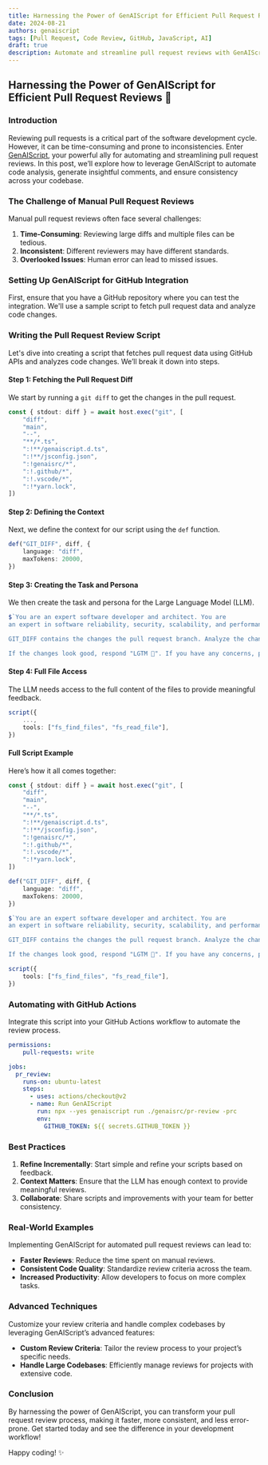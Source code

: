 ```yaml
---
title: Harnessing the Power of GenAIScript for Efficient Pull Request Reviews 🚀
date: 2024-08-21
authors: genaiscript
tags: [Pull Request, Code Review, GitHub, JavaScript, AI]
draft: true
description: Automate and streamline pull request reviews with GenAIScript, ensuring consistency and efficiency in your software development cycle.
---
```


## Harnessing the Power of GenAIScript for Efficient Pull Request Reviews 🚀

### Introduction
Reviewing pull requests is a critical part of the software development cycle. However, it can be time-consuming and prone to inconsistencies. Enter [GenAIScript](https://microsoft.github.io/genaiscript), your powerful ally for automating and streamlining pull request reviews. In this post, we’ll explore how to leverage GenAIScript to automate code analysis, generate insightful comments, and ensure consistency across your codebase.

### The Challenge of Manual Pull Request Reviews
Manual pull request reviews often face several challenges:
1. **Time-Consuming**: Reviewing large diffs and multiple files can be tedious.
2. **Inconsistent**: Different reviewers may have different standards.
3. **Overlooked Issues**: Human error can lead to missed issues.

### Setting Up GenAIScript for GitHub Integration
First, ensure that you have a GitHub repository where you can test the integration. We'll use a sample script to fetch pull request data and analyze code changes.

### Writing the Pull Request Review Script
Let's dive into creating a script that fetches pull request data using GitHub APIs and analyzes code changes. We’ll break it down into steps.

#### Step 1: Fetching the Pull Request Diff
We start by running a `git diff` to get the changes in the pull request.

```typescript
const { stdout: diff } = await host.exec("git", [
    "diff",
    "main",
    "--",
    "**/*.ts",
    ":!**/genaiscript.d.ts",
    ":!**/jsconfig.json",
    ":!genaisrc/*",
    ":!.github/*",
    ":!.vscode/*",
    ":!*yarn.lock",
])
```

#### Step 2: Defining the Context
Next, we define the context for our script using the `def` function.

```typescript
def("GIT_DIFF", diff, {
    language: "diff",
    maxTokens: 20000,
})
```

#### Step 3: Creating the Task and Persona
We then create the task and persona for the Large Language Model (LLM).

```typescript
$`You are an expert software developer and architect. You are
an expert in software reliability, security, scalability, and performance.

GIT_DIFF contains the changes the pull request branch. Analyze the changes in GIT_DIFF in your mind.

If the changes look good, respond "LGTM 🚀". If you have any concerns, provide a brief description of the concerns.`
```

#### Step 4: Full File Access
The LLM needs access to the full content of the files to provide meaningful feedback.

```typescript
script({
    ...,
    tools: ["fs_find_files", "fs_read_file"],
})
```

#### Full Script Example
Here’s how it all comes together:

```typescript
const { stdout: diff } = await host.exec("git", [
    "diff",
    "main",
    "--",
    "**/*.ts",
    ":!**/genaiscript.d.ts",
    ":!**/jsconfig.json",
    ":!genaisrc/*",
    ":!.github/*",
    ":!.vscode/*",
    ":!*yarn.lock",
])

def("GIT_DIFF", diff, {
    language: "diff",
    maxTokens: 20000,
})

$`You are an expert software developer and architect. You are
an expert in software reliability, security, scalability, and performance.

GIT_DIFF contains the changes the pull request branch. Analyze the changes in GIT_DIFF in your mind.

If the changes look good, respond "LGTM 🚀". If you have any concerns, provide a brief description of the concerns.`

script({
    tools: ["fs_find_files", "fs_read_file"],
})
```

### Automating with GitHub Actions
Integrate this script into your GitHub Actions workflow to automate the review process.

```yaml
permissions:
    pull-requests: write

jobs:
  pr_review:
    runs-on: ubuntu-latest
    steps:
      - uses: actions/checkout@v2
      - name: Run GenAIScript
        run: npx --yes genaiscript run ./genaisrc/pr-review -prc
        env:
          GITHUB_TOKEN: ${{ secrets.GITHUB_TOKEN }}
```

### Best Practices
1. **Refine Incrementally**: Start simple and refine your scripts based on feedback.
2. **Context Matters**: Ensure that the LLM has enough context to provide meaningful reviews.
3. **Collaborate**: Share scripts and improvements with your team for better consistency.

### Real-World Examples
Implementing GenAIScript for automated pull request reviews can lead to:
- **Faster Reviews**: Reduce the time spent on manual reviews.
- **Consistent Code Quality**: Standardize review criteria across the team.
- **Increased Productivity**: Allow developers to focus on more complex tasks.

### Advanced Techniques
Customize your review criteria and handle complex codebases by leveraging GenAIScript’s advanced features:
- **Custom Review Criteria**: Tailor the review process to your project’s specific needs.
- **Handle Large Codebases**: Efficiently manage reviews for projects with extensive code.

### Conclusion
By harnessing the power of GenAIScript, you can transform your pull request review process, making it faster, more consistent, and less error-prone. Get started today and see the difference in your development workflow!

Happy coding! ✨

